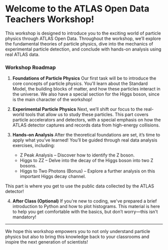 # Welcome to the ATLAS Open Data Teachers Workshop!

This workshop is designed to introduce you to the exciting world of particle physics through ATLAS Open Data. Throughout the workshop, we’ll explore the fundamental theories of particle physics, dive into the mechanics of experimental particle detection, and conclude with hands-on analysis using real ATLAS data.

### Workshop Roadmap
1. **Foundations of Particle Physics**
Our first task will be to introduce the core concepts of particle physics. You'll learn about the Standard Model, the building blocks of matter, and how these particles interact in the universe. We also have a special section for the Higgs boson, since is the main character of the workshop!

2. **Experimental Particle Physics**
Next, we’ll shift our focus to the real-world tools that allow us to study these particles. This part covers particle accelerators and detectors, with a special emphasis on how the ATLAS detector captures and records data from high-energy collisions.

3. **Hands-on Analysis**
After the theoretical foundations are set, it’s time to apply what you’ve learned! You’ll be guided through real data analysis exercises, including:

    - Z Peak Analysis – Discover how to identify the Z boson.
    - Higgs to ZZ – Delve into the decay of the Higgs boson into two Z bosons.
    - Higgs to Two Photons (Bonus) – Explore a further analysis on this important Higgs decay channel.

This part is where you get to use the public data collected by the ATLAS detector!

4. **After Class (Optional)**
If you're new to coding, we've prepared a brief introduction to Python and how to plot histograms. This material is here to help you get comfortable with the basics, but don’t worry—this isn't mandatory!

---
We hope this workshop empowers you to not only understand particle physics but also to bring this knowledge back to your classrooms and inspire the next generation of scientists!